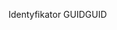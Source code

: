  <span data-ttu-id="fa159-101">Identyfikator GUID</span><span class="sxs-lookup"><span data-stu-id="fa159-101">GUID</span></span> 